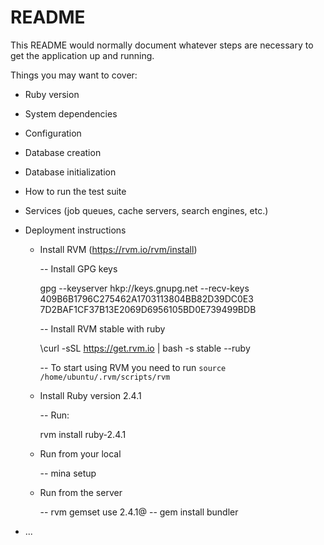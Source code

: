 # README

This README would normally document whatever steps are necessary to get the
application up and running.

Things you may want to cover:

* Ruby version

* System dependencies

* Configuration

* Database creation

* Database initialization

* How to run the test suite

* Services (job queues, cache servers, search engines, etc.)

* Deployment instructions

	- Install RVM (https://rvm.io/rvm/install)

		-- Install GPG keys

		gpg --keyserver hkp://keys.gnupg.net --recv-keys 409B6B1796C275462A1703113804BB82D39DC0E3 7D2BAF1CF37B13E2069D6956105BD0E739499BDB

		-- Install RVM stable with ruby

		\curl -sSL https://get.rvm.io | bash -s stable --ruby

		-- To start using RVM you need to run `source /home/ubuntu/.rvm/scripts/rvm`

	- Install Ruby version 2.4.1

		-- Run:

		rvm install ruby-2.4.1

	- Run from your local

		-- mina setup

	- Run from the server

		-- rvm gemset use 2.4.1@<gemset-name> 
		-- gem install bundler




* ...
